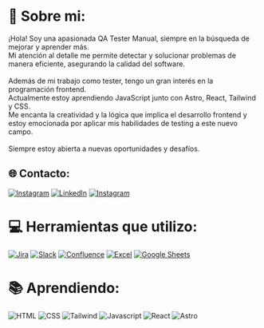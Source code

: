 # 💫 Sobre mi:
¡Hola! Soy una apasionada QA Tester Manual, siempre en la búsqueda de mejorar y aprender más. <br>Mi atención al detalle me permite detectar y solucionar problemas de manera eficiente, asegurando la calidad del software.<br><br>Además de mi trabajo como tester, tengo un gran interés en la programación frontend. <br>Actualmente estoy aprendiendo JavaScript junto con Astro, React, Tailwind y CSS. <br>Me encanta la creatividad y la lógica que implica el desarrollo frontend y estoy emocionada por aplicar mis habilidades de testing a este nuevo campo.<br><br>Siempre estoy abierta a nuevas oportunidades y desafíos.


## 🌐 Contacto:
[![Instagram](https://img.shields.io/badge/Instagram-E4405F.svg?style=for-the-badge&logo=Instagram&logoColor=white)](https://instagram.com/gabyp05) 
[![LinkedIn](https://img.shields.io/badge/LinkedIn-%230077B5.svg?logo=linkedin&logoColor=white)](https://linkedin.com/in/gabyp05) 
[![Instagram](https://img.shields.io/badge/Instagram-%23E4405F.svg?logo=Instagram&logoColor=white)](https://instagram.com/gabyp05) 

# 💻 Herramientas que utilizo:
[![Jira](https://img.shields.io/badge/Jira-0052CC?style=for-the-badge&logo=jira&logoColor=white)](https://img.shields.io/badge/Jira%20Software-0052CC.svg?style=for-the-badge&logo=Jira-Software&logoColor=white)
[![Slack](https://img.shields.io/badge/Slack-4A154B?style=for-the-badge&logo=slack&logoColor=white)](https://img.shields.io/badge/Slack-4A154B.svg?style=for-the-badge&logo=Slack&logoColor=white)
[![Confluence](https://img.shields.io/badge/Confluence-172B4D?style=for-the-badge&logo=confluence&logoColor=white)](https://img.shields.io/badge/Confluence-172B4D.svg?style=for-the-badge&logo=Confluence&logoColor=white)
[![Excel](https://img.shields.io/badge/Excel-217346?style=for-the-badge&logo=microsoft-excel&logoColor=white)](https://img.shields.io/badge/Microsoft%20Excel-217346.svg?style=for-the-badge&logo=Microsoft-Excel&logoColor=white)
[![Google Sheets](https://img.shields.io/badge/Google_Sheets-34A853?style=for-the-badge&logo=google-sheets&logoColor=white)](https://img.shields.io/badge/Google%20Sheets-34A853.svg?style=for-the-badge&logo=Google-Sheets&logoColor=white)

# 📚 Aprendiendo:
![HTML](https://img.shields.io/badge/HTML5-E34F26.svg?style=for-the-badge&logo=HTML5&logoColor=white)
![CSS](https://img.shields.io/badge/CSS3-1572B6.svg?style=for-the-badge&logo=CSS3&logoColor=white)
![Tailwind](https://img.shields.io/badge/Tailwind%20CSS-06B6D4.svg?style=for-the-badge&logo=Tailwind-CSS&logoColor=white)
![Javascript](https://img.shields.io/badge/JavaScript-F7DF1E.svg?style=for-the-badge&logo=JavaScript&logoColor=black)
![React](https://img.shields.io/badge/React-61DAFB.svg?style=for-the-badge&logo=React&logoColor=black)
![Astro](https://img.shields.io/badge/Astro-BC52EE.svg?style=for-the-badge&logo=Astro&logoColor=white)



